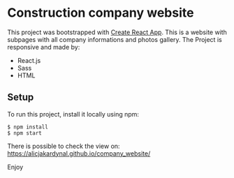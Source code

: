 

# Construction company website
This project was bootstrapped with [Create React App](https://github.com/facebook/create-react-app).
This is a website with subpages with all company informations and photos gallery. The Project is responsive and made by:
* React.js
* Sass
* HTML

## Setup
To run this project, install it locally using npm:

```
$ npm install
$ npm start
```

There is possible to check the view on: https://alicjakardynal.github.io/company_website/

Enjoy
